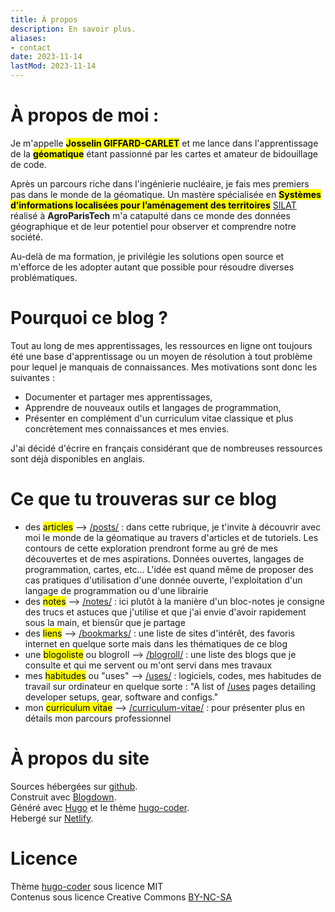 ```yaml
---
title: À propos
description: En savoir plus.
aliases:
- contact
date: 2023-11-14
lastMod: 2023-11-14
---
```


# À propos de moi :

Je m'appelle <mark>**Josselin GIFFARD-CARLET**</mark> et me lance dans l'apprentissage de la <mark>**géomatique**</mark> étant passionné par les cartes et amateur de bidouillage de code.

Après un parcours riche dans l'ingénierie nucléaire, je fais mes premiers pas dans le monde de la géomatique. Un mastère spécialisée en <mark>**Systèmes d’informations localisées pour l’aménagement des territoires**</mark> [SILAT](https://formation-continue.agroparistech.fr/catalogue-de-formation/ms-silat-systemes-dinformations-localisees-pour-lamenagement-territoires) réalisé à **AgroParisTech** m'a catapulté dans ce monde des données géographique et de leur potentiel  pour observer et comprendre notre société.

Au-delà de ma formation, je privilégie les solutions open source et m'efforce de les adopter autant que possible pour résoudre diverses problématiques.

# Pourquoi ce blog ?

Tout au long de mes apprentissages, les ressources en ligne ont toujours été une base d'apprentissage ou un moyen de résolution à tout problème pour lequel je manquais de connaissances. Mes motivations sont donc les suivantes :

 - Documenter et partager mes apprentissages,
 - Apprendre de nouveaux outils et langages de programmation,
 - Présenter en complément d'un curriculum vitae classique et plus concrètement mes connaissances et mes envies.

J'ai décidé d'écrire en français considérant que de nombreuses ressources sont déjà disponibles en anglais.

# Ce que tu trouveras sur ce blog

 - des <mark>articles</mark> --> [/posts/](/posts/) : dans cette rubrique, je t'invite à découvrir avec moi le monde de la géomatique au travers d'articles et de tutoriels. Les contours de cette exploration prendront forme au gré de mes découvertes et de mes aspirations. Données ouvertes, langages de programmation, cartes, etc... L'idée est quand même de proposer des cas pratiques d'utilisation d'une donnée ouverte, l'exploitation d'un langage de programmation ou d'une librairie
 - des <mark>notes</mark> --> [/notes/](/notes/) : ici plutôt à la manière d'un bloc-notes je consigne des trucs et astuces que j'utilise et que j'ai envie d'avoir rapidement sous la main, et biensûr que je partage
 - des <mark>liens</mark> --> [/bookmarks/](/bookmarks/) : une liste de sites d'intérêt, des favoris internet en quelque sorte mais dans les thématiques de ce blog
 - une <mark>blogoliste</mark> ou blogroll --> [/blogroll/](/blogroll/) : une liste des blogs que je consulte et qui me servent ou m'ont servi dans mes travaux
 - mes <mark>habitudes</mark> ou "uses" --> [/uses/](/uses/) : logiciels, codes, mes habitudes de travail sur ordinateur en quelque sorte : "A list of [/uses](https://uses.tech/) pages detailing developer setups, gear, software and configs."
 - mon <mark>curriculum vitae</mark> --> [/curriculum-vitae/](/curriculum-vitae/) : pour présenter plus en détails mon parcours professionnel

# À propos du site

Sources hébergées sur [github](https://github.com/Redcozmo/hugo-coder-josselingiffard.fr).   
Construit avec [Blogdown](https://bookdown.org/yihui/blogdown/).  
Généré avec [Hugo](https://gohugo.io/) et le thème [hugo-coder](https://github.com/luizdepra/hugo-coder/).  
Hebergé sur [Netlify](https://www.netlify.com/).  

# Licence

Thème [hugo-coder](https://github.com/luizdepra/hugo-coder/) sous licence MIT  
Contenus sous licence Creative Commons [BY-NC-SA](https://creativecommons.org/licenses/by-nc-sa/4.0/)
